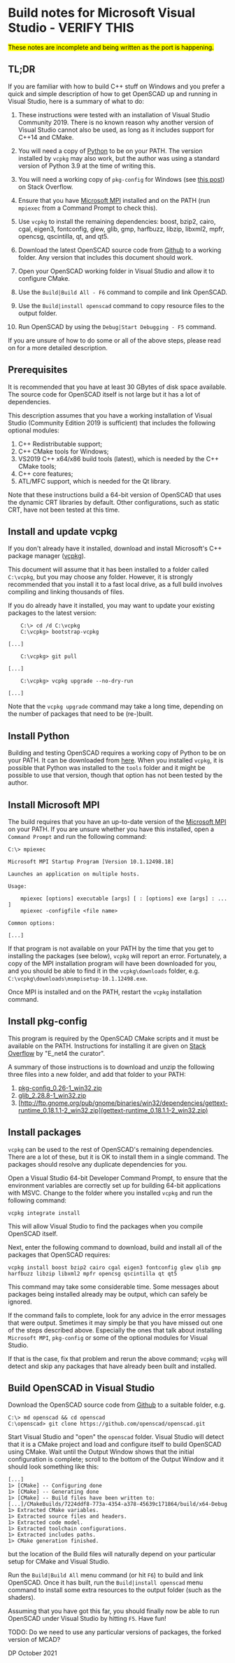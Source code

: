 # Build notes for Microsoft Visual Studio - VERIFY THIS

<mark>These notes are incomplete and being written as the port is happening.</mark>

## TL;DR

If you are familiar with how to build C++ stuff on Windows and you prefer a quick and simple description of how to get OpenSCAD up and running in Visual Studio, here is a summary of what to do:

1. These instructions were tested with an installation of Visual Studio Community 2019. There is no known reason why another version of Visual Studio cannot also be used, as long as it includes support for C++14 and CMake.

1. You will need a copy of [Python](https://www.python.org/) to be on your  PATH. The version installed by ```vcpkg``` may also work, but the author was using a standard version of Python 3.9 at the time of writing this.
1. You will need a working copy of ```pkg-config``` for Windows (see [this post](https://stackoverflow.com/questions/1710922/how-to-install-pkg-config-in-windows)) on Stack Overflow.
1. Ensure that you have [Microsoft MPI](https://www.microsoft.com/en-us/download/details.aspx?id=57467) installed and on the PATH (run ```mpiexec``` from a Command Prompt to check this).
1. Use ```vcpkg``` to install the remaining dependencies: boost, bzip2, cairo, cgal, eigen3, fontconfig, glew, glib, gmp, harfbuzz, libzip, libxml2, mpfr, opencsg, qscintilla, qt, and qt5.
1. Download the latest OpenSCAD source code from [Github](https://github.com/openscad) to a working folder. Any version that includes this document should work.
1. Open your OpenSCAD working folder in Visual Studio and allow it to configure CMake.
1. Use the ```Build|Build All - F6``` command to compile and link OpenSCAD.
1. Use the ```Build|install openscad``` command to copy resource files to the output folder.
1. Run OpenSCAD by using the ```Debug|Start Debugging - F5``` command.

If you are unsure of how to do some or all of the above steps, please read on for a more detailed description.

## Prerequisites

It is recommended that you have at least 30 GBytes of disk space available. The source code for OpenSCAD itself is not large but it has a lot of dependencies.

This description assumes that you have a working installation of Visual Studio (Community Edition 2019 is sufficient) that includes the following optional modules:
  1. C++ Redistributable support;
  1. C++ CMake tools for Windows;
  1. VS2019 C++ x64/x86 build tools (latest), which is needed by the C++ CMake tools;
  1. C++ core features;
  1. ATL/MFC support, which is needed for the Qt library.

Note that these instructions build a 64-bit version of OpenSCAD that uses the dynamic CRT libraries by default. Other configurations, such as static CRT, have not been tested at this time.

## Install and update vcpkg

If you don't already have it installed, download and install Microsoft's C++ package manager ([vcpkg](https://vcpkg.io/en/index.html)).

This document will assume that it has been installed to a folder called ```C:\vcpkg```, but you may choose any folder. However, it is strongly recommended that you install it to a fast local drive, as a full build involves compiling and linking thousands of files.

If you do already have it installed, you may want to update your existing packages to the latest version:

```
    C:\> cd /d C:\vcpkg
    C:\vcpkg> bootstrap-vcpkg

[...]

    C:\vcpkg> git pull

[...]

    C:\vcpkg> vcpkg upgrade --no-dry-run

[...]
```
Note that the ```vcpkg upgrade``` command may take a long time, depending on the number of packages that need to be (re-)built.

## Install Python

Building and testing OpenSCAD requires a working copy of Python to be on your PATH. It can be downloaded from [here](https://www.python.org/). When you installed ```vcpkg```, it is possible that Python was installed to the ```tools``` folder and it might be possible to use that version, though that option has not been tested by the author.

## Install Microsoft MPI

The build requires that you have an up-to-date version of the [Microsoft MPI](https://www.microsoft.com/en-us/download/details.aspx?id=57467) on your PATH. If you are unsure whether you have this installed, open a ```Command Prompt``` and run the following command:

```
C:\> mpiexec

Microsoft MPI Startup Program [Version 10.1.12498.18]

Launches an application on multiple hosts.

Usage:

    mpiexec [options] executable [args] [ : [options] exe [args] : ... ]
    mpiexec -configfile <file name>

Common options:

[...]
```

If that program is not available on your PATH by the time that you get to installing the packages (see below), ```vcpkg``` will report an error. Fortunately, a copy of the MPI installation program will have been downloaded for you, and you should be able to find it in the ```vcpkg\downloads``` folder, e.g. ```C:\vcpkg\downloads\msmpisetup-10.1.12498.exe```.
    
Once MPI is installed and on the PATH, restart the ```vcpkg``` installation command.

## Install pkg-config

This program is required by the OpenSCAD CMake scripts and it must be available on the PATH. Instructions for installing it are given on [Stack Overflow](https://stackoverflow.com/questions/1710922/how-to-install-pkg-config-in-windows) by "E_net4 the curator".

A summary of those instructions is to download and unzip the following three files into a new folder, and add that folder to your PATH:

1. [pkg-config_0.26-1_win32.zip](http://ftp.gnome.org/pub/gnome/binaries/win32/dependencies/pkg-config_0.26-1_win32.zip)
1. [glib_2.28.8-1_win32.zip](http://ftp.gnome.org/pub/gnome/binaries/win32/glib/2.28/glib_2.28.8-1_win32.zip)
1. [http://ftp.gnome.org/pub/gnome/binaries/win32/dependencies/gettext-runtime_0.18.1.1-2_win32.zip](gettext-runtime_0.18.1.1-2_win32.zip)

## Install packages

```vcpkg``` can be used to the rest of OpenSCAD's remaining dependencies. There are a lot of these, but it is OK to install them in a single command. The packages should resolve any duplicate dependencies for you.

Open a Visual Studio 64-bit Developer Command Prompt, to ensure that the environment variables are correctly set up for building 64-bit applications with MSVC. Change to the folder where you installed ```vcpkg``` and run the following command:

```
vcpkg integrate install
```

This will allow Visual Studio to find the packages when you compile OpenSCAD itself.

Next, enter the following command to download, build and install all of the packages that OpenSCAD requires:

```
vcpkg install boost bzip2 cairo cgal eigen3 fontconfig glew glib gmp harfbuzz libzip libxml2 mpfr opencsg qscintilla qt qt5
```

This command may take some considerable time. Some messages about packages being installed already may be output, which can safely be ignored.

If the command fails to complete, look for any advice in the error messages that were output. Smetimes it may simply be that you have missed out one of the steps described above. Especially the ones that talk about installing ```Microsoft MPI```, ```pkg-config``` or some of the optional modules for Visual Studio.

If that is the case, fix that problem and rerun the above command; ```vcpkg``` will detect and skip any packages that have already been built and installed.

## Build OpenSCAD in Visual Studio

Download the OpenSCAD source code from [Github](https://github.com/openscad) to a suitable folder, e.g.

```
C:\> md openscad && cd openscad
C:\openscad> git clone https://github.com/openscad/openscad.git
```

Start Visual Studio and "open" the ```openscad``` folder. Visual Studio will detect that it is a CMake project and load and configure itself to build OpenSCAD using CMake. Wait until the Output Window shows that the initial configuration is complete; scroll to the bottom of the Output Window and it should look something like this:

```
[...]
1> [CMake] -- Configuring done
1> [CMake] -- Generating done
1> [CMake] -- Build files have been written to: [...]/CMakeBuilds/7224ddf8-773a-4354-a378-45639c171864/build/x64-Debug
1> Extracted CMake variables.
1> Extracted source files and headers.
1> Extracted code model.
1> Extracted toolchain configurations.
1> Extracted includes paths.
1> CMake generation finished.
```

but the location of the Build files will naturally depend on your particular setup for CMake and Visual Studio.

Run the ```Build|Build All``` menu command (or hit ```F6```) to build and link OpenSCAD. Once it has built, run the ```Build|install openscad``` menu command to install some extra resources to the output folder (such as the shaders).

Assuming that you have got this far, you should finally now be able to run OpenSCAD under Visual Studio by hitting ```F5```. Have fun!

TODO: Do we need to use any particular versions of packages, the forked version of MCAD?

DP October 2021
